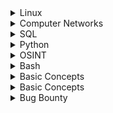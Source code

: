 <details>
<summary>Linux</summary>
 <!-- PLAYLIST1:START -->
<!-- PLAYLIST1:END -->
</details>

<details>
<summary>Computer Networks</summary>
 <!-- PLAYLIST2:START -->
<!-- PLAYLIST2:END -->
</details>

<details>
<summary>SQL</summary>
 <!-- PLAYLIST3:START -->
<!-- PLAYLIST3:END -->
</details>

<details>
<summary>Python</summary>
 <!-- PLAYLIST4:START -->
<!-- PLAYLIST4:END -->
</details>

<details>
<summary>OSINT</summary>
 <!-- PLAYLIST5:START -->
<!-- PLAYLIST5:END -->
</details>

<details>
<summary>Bash</summary>
 <!-- PLAYLIST6:START -->
<!-- PLAYLIST6:END -->
</details>

<details>
<summary>Basic Concepts</summary>
 <!-- PLAYLIST7:START -->
<!-- PLAYLIST7:END -->
</details>

<details>
<summary>Basic Concepts</summary>
 <!-- PLAYLIST7:START -->
<!-- PLAYLIST7:END -->
</details>

<details>
<summary>Bug Bounty</summary>
 <!-- PLAYLIST8:START -->
<!-- PLAYLIST8:END -->
</details>
